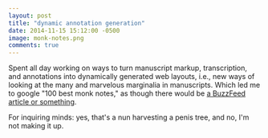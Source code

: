 ```yaml
---
layout: post
title: "dynamic annotation generation"
date: 2014-11-15 15:12:00 -0500
image: monk-notes.png 
comments: true
---
```


Spent all day working on ways to turn manuscript markup, transcription, and annotations into dynamically generated web layouts, i.e., new ways of looking at the many and marvelous marginalia in manuscripts. Which led me to google "100 best monk notes," as though there would be [a BuzzFeed article or something](http://www.buzzfeed.com/babymantis/20-bizarre-examples-of-medieval-marginalia-1opu). 

For inquiring minds: yes, that's a nun harvesting a penis tree, and no, I'm not making it up.
